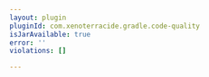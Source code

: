 ```yaml
---
layout: plugin
pluginId: com.xenoterracide.gradle.code-quality
isJarAvailable: true
error: ''
violations: []

---
```


